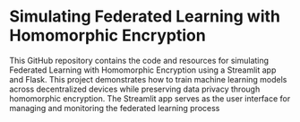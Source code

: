 # Simulating Federated Learning with Homomorphic Encryption

This GitHub repository contains the code and resources for simulating Federated Learning with Homomorphic Encryption using a Streamlit app and Flask. This project demonstrates how to train machine learning models across decentralized devices while preserving data privacy through homomorphic encryption. The Streamlit app serves as the user interface for managing and monitoring the federated learning process